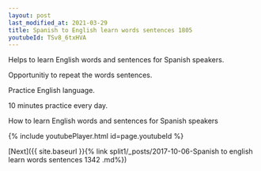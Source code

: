 ```yaml
---
layout: post
last_modified_at: 2021-03-29
title: Spanish to English learn words sentences 1805 
youtubeId: TSv8_6txHVA
---
```

 
 
Helps to learn English words and sentences for Spanish speakers.

Opportunitiy to repeat the words sentences. 

Practice English language. 
 
10 minutes practice every day. 
 
How to learn English words and sentences for Spanish speakers 
 
{% include youtubePlayer.html id=page.youtubeId %}
 
 
[Next]({{ site.baseurl }}{% link  split1/_posts/2017-10-06-Spanish to english learn words sentences 1342 .md%})
 
